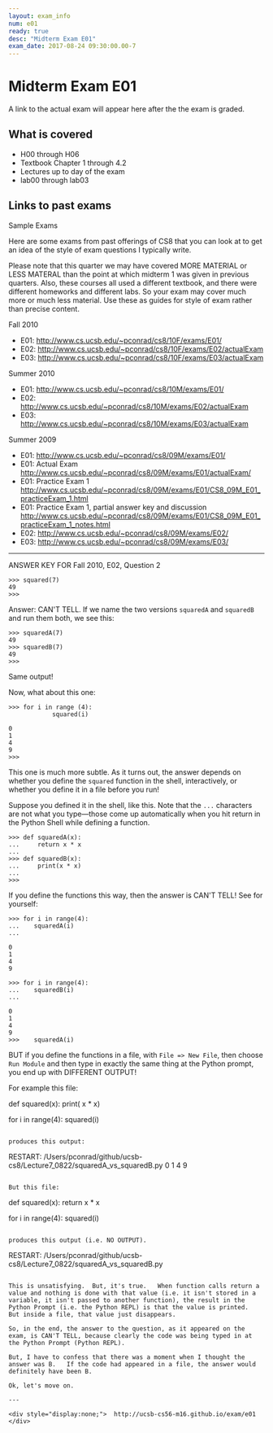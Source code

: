 ```yaml
---
layout: exam_info
num: e01
ready: true
desc: "Midterm Exam E01"
exam_date: 2017-08-24 09:30:00.00-7
---
```


# Midterm Exam E01

A link to the actual exam will appear here after the the exam is graded.

## What is covered

* H00 through H06
* Textbook Chapter 1 through 4.2
* Lectures up to day of the exam
* lab00 through lab03

## Links to past exams

Sample Exams

Here are some exams from past offerings of CS8 that you can look at to get an idea of the style of exam questions I typically write.

Please note that this quarter we may have covered MORE MATERIAL or LESS MATERAL than the point at which midterm 1 was given in previous quarters.  Also, these courses all used a different textbook, and there were different homeworks and different labs.   So your exam may cover much more or much less material.  Use these as guides for style of exam rather than precise content.

Fall 2010

* E01: <http://www.cs.ucsb.edu/~pconrad/cs8/10F/exams/E01/>
* E02: <http://www.cs.ucsb.edu/~pconrad/cs8/10F/exams/E02/actualExam>
* E03: <http://www.cs.ucsb.edu/~pconrad/cs8/10F/exams/E03/actualExam>

Summer 2010

* E01: <http://www.cs.ucsb.edu/~pconrad/cs8/10M/exams/E01/>
* E02: <http://www.cs.ucsb.edu/~pconrad/cs8/10M/exams/E02/actualExam>
* E03: <http://www.cs.ucsb.edu/~pconrad/cs8/10M/exams/E03/actualExam>


Summer 2009

* E01: <http://www.cs.ucsb.edu/~pconrad/cs8/09M/exams/E01/>
* E01: Actual Exam <http://www.cs.ucsb.edu/~pconrad/cs8/09M/exams/E01/actualExam/>
* E01: Practice Exam 1 <http://www.cs.ucsb.edu/~pconrad/cs8/09M/exams/E01/CS8_09M_E01_practiceExam_1.html>
* E01: Practice Exam 1, partial answer key and discussion <http://www.cs.ucsb.edu/~pconrad/cs8/09M/exams/E01/CS8_09M_E01_practiceExam_1_notes.html>
* E02: <http://www.cs.ucsb.edu/~pconrad/cs8/09M/exams/E02/>
* E03: <http://www.cs.ucsb.edu/~pconrad/cs8/09M/exams/E03/>

---

ANSWER KEY FOR Fall 2010, E02, Question 2



```
>>> squared(7)
49
>>>
```

Answer: CAN'T TELL.  If we name the two versions `squaredA` and `squaredB` and run them both, we see this:

```
>>> squaredA(7)
49
>>> squaredB(7)
49
>>> 
```

Same output!

Now, what about this one:


```
>>> for i in range (4):
            squared(i)

0
1
4
9
>>>
```

This one is much more subtle.  As it turns out, the answer depends on whether you define the `squared` function in the shell, interactively, or whether you define it in a file before you run!

Suppose you defined it in the shell, like this.  Note that the `...` characters are not what you type&mdash;those come up automatically when you hit return in the Python Shell while defining a function.

```
>>> def squaredA(x):
...     return x * x
... 
>>> def squaredB(x):
...     print(x * x)
... 
>>> 
```

If you define the functions this way, then the answer is CAN'T TELL!  See for yourself:

```
>>> for i in range(4):
...    squaredA(i)
... 

0
1
4
9

>>> for i in range(4):
...    squaredB(i)
... 

0
1
4
9
>>>    squaredA(i)
```

BUT if you define the functions in a file, with `File => New File`, then choose `Run Module` and then type in exactly 
the same thing at the Python prompt, you end up with DIFFERENT OUTPUT!

For example this file:

def squared(x):
    print( x * x)

for i in range(4):
    squared(i)
```

produces this output:

```
>>> 
 RESTART: /Users/pconrad/github/ucsb-cs8/Lecture7_0822/squaredA_vs_squaredB.py 
0
1
4
9
>>> 
```

But this file:

```
def squared(x):
    return x * x

for i in range(4):
    squared(i)
```

produces this output (i.e. NO OUTPUT).

```
 RESTART: /Users/pconrad/github/ucsb-cs8/Lecture7_0822/squaredA_vs_squaredB.py 
>>> 
```

This is unsatisfying.  But, it's true.   When function calls return a value and nothing is done with that value (i.e. it isn't stored in a variable, it isn't passed to another function), the result in the Python Prompt (i.e. the Python REPL) is that the value is printed.  But inside a file, that value just disappears.

So, in the end, the answer to the question, as it appeared on the exam, is CAN'T TELL, because clearly the code was being typed in at the Python Prompt (Python REPL).

But, I have to confess that there was a moment when I thought the answer was B.   If the code had appeared in a file, the answer would definitely have been B.

Ok, let's move on.

---

<div style="display:none;">  http://ucsb-cs56-m16.github.io/exam/e01 </div>
